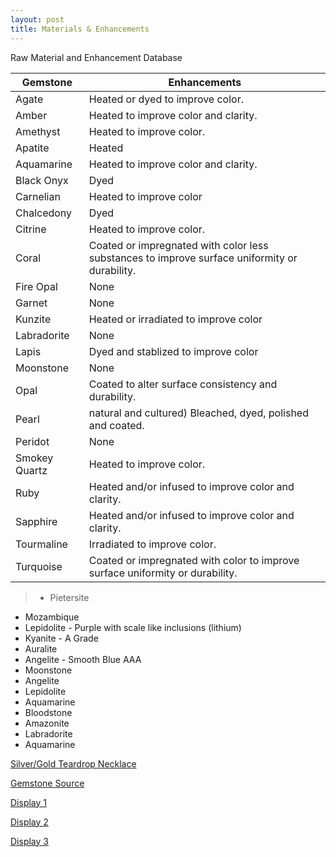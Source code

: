 ```yaml
---
layout: post
title: Materials & Enhancements
---
```


<div class="message">
  Raw Material and Enhancement Database
</div>

Gemstone | Enhancements
--- | ---
Agate|Heated or dyed to improve color.
Amber|Heated to improve color and clarity.
Amethyst|Heated to improve color.
Apatite|Heated
Aquamarine|Heated to improve color and clarity.
Black Onyx|Dyed
Carnelian|Heated to improve color
Chalcedony|Dyed
Citrine	|Heated to improve color.
Coral|Coated or impregnated with color less substances to improve surface uniformity or durability.
Fire Opal|None
Garnet|None
Kunzite|Heated or irradiated to improve color
Labradorite|None
Lapis|Dyed and stablized to improve color
Moonstone|None
Opal|Coated to alter surface consistency and durability.
Pearl |natural and cultured)	Bleached, dyed, polished and coated.
Peridot	|None
Smokey Quartz | Heated to improve color.
Ruby|Heated and/or infused to improve color and clarity.
Sapphire|Heated and/or infused to improve color and clarity.
Tourmaline|Irradiated to improve color.
Turquoise|Coated or impregnated with color to improve surface uniformity or durability.

> * Pietersite
* Mozambique
* Lepidolite - Purple with scale like inclusions (lithium)
* Kyanite - A Grade
* Auralite
* Angelite - Smooth Blue AAA
* Moonstone
* Angelite
* Lepidolite
* Aquamarine
* Bloodstone
* Amazonite
* Labradorite
* Aquamarine

[Silver/Gold Teardrop Necklace](https://item.taobao.com/item.htm?spm=a1z10.3-c-s.w4002-17850868992.80.5c125cddM07OaR&id=561400203565)

[Gemstone Source](https://shop150353487.taobao.com)

[Display 1](https://www.aliexpress.com/item/32955141808.html?spm=a2g0o.detail.1000060.1.a9c75777B242ke&gps-id=pcDetailBottomMoreThisSeller&scm=1007.13339.90158.0&scm_id=1007.13339.90158.0&scm-url=1007.13339.90158.0&pvid=9c000a22-9f02-40f0-929e-2d5627192d2a)

[Display 2](https://www.aliexpress.com/item/32982507964.html?spm=a2g0o.detail.100009.3.6fd13fed6MS7Gc&gps-id=pcDetailLeftTopSell&scm=1007.13482.95643.0&scm_id=1007.13482.95643.0&scm-url=1007.13482.95643.0&pvid=1736b4c2-aa09-44b6-86eb-c3f44cafd8b6
)

[Display 3](https://www.aliexpress.com/item/32866856629.html?spm=a2g0o.productlist.0.0.41ad7edcyiJ6Fi&algo_pvid=0bf72f5f-96bc-4365-90c0-2c661c7359d5&algo_expid=0bf72f5f-96bc-4365-90c0-2c661c7359d5-2&btsid=7fb206ca-881c-4ba5-bf3e-b8b6e22af168&ws_ab_test=searchweb0_0,searchweb201602_2,searchweb201603_52
)
